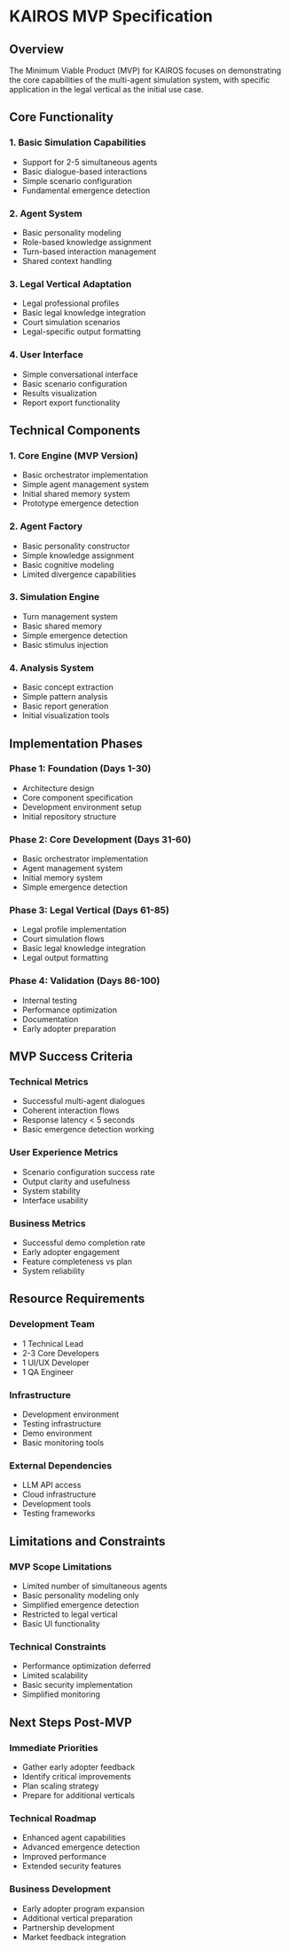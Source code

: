 # KAIROS MVP Specification

## Overview

The Minimum Viable Product (MVP) for KAIROS focuses on demonstrating the core capabilities of the multi-agent simulation system, with specific application in the legal vertical as the initial use case.

## Core Functionality

### 1. Basic Simulation Capabilities
- Support for 2-5 simultaneous agents
- Basic dialogue-based interactions
- Simple scenario configuration
- Fundamental emergence detection

### 2. Agent System
- Basic personality modeling
- Role-based knowledge assignment
- Turn-based interaction management
- Shared context handling

### 3. Legal Vertical Adaptation
- Legal professional profiles
- Basic legal knowledge integration
- Court simulation scenarios
- Legal-specific output formatting

### 4. User Interface
- Simple conversational interface
- Basic scenario configuration
- Results visualization
- Report export functionality

## Technical Components

### 1. Core Engine (MVP Version)
- Basic orchestrator implementation
- Simple agent management system
- Initial shared memory system
- Prototype emergence detection

### 2. Agent Factory
- Basic personality constructor
- Simple knowledge assignment
- Basic cognitive modeling
- Limited divergence capabilities

### 3. Simulation Engine
- Turn management system
- Basic shared memory
- Simple emergence detection
- Basic stimulus injection

### 4. Analysis System
- Basic concept extraction
- Simple pattern analysis
- Basic report generation
- Initial visualization tools

## Implementation Phases

### Phase 1: Foundation (Days 1-30)
- Architecture design
- Core component specification
- Development environment setup
- Initial repository structure

### Phase 2: Core Development (Days 31-60)
- Basic orchestrator implementation
- Agent management system
- Initial memory system
- Simple emergence detection

### Phase 3: Legal Vertical (Days 61-85)
- Legal profile implementation
- Court simulation flows
- Basic legal knowledge integration
- Legal output formatting

### Phase 4: Validation (Days 86-100)
- Internal testing
- Performance optimization
- Documentation
- Early adopter preparation

## MVP Success Criteria

### Technical Metrics
- Successful multi-agent dialogues
- Coherent interaction flows
- Response latency < 5 seconds
- Basic emergence detection working

### User Experience Metrics
- Scenario configuration success rate
- Output clarity and usefulness
- System stability
- Interface usability

### Business Metrics
- Successful demo completion rate
- Early adopter engagement
- Feature completeness vs plan
- System reliability

## Resource Requirements

### Development Team
- 1 Technical Lead
- 2-3 Core Developers
- 1 UI/UX Developer
- 1 QA Engineer

### Infrastructure
- Development environment
- Testing infrastructure
- Demo environment
- Basic monitoring tools

### External Dependencies
- LLM API access
- Cloud infrastructure
- Development tools
- Testing frameworks

## Limitations and Constraints

### MVP Scope Limitations
- Limited number of simultaneous agents
- Basic personality modeling only
- Simplified emergence detection
- Restricted to legal vertical
- Basic UI functionality

### Technical Constraints
- Performance optimization deferred
- Limited scalability
- Basic security implementation
- Simplified monitoring

## Next Steps Post-MVP

### Immediate Priorities
- Gather early adopter feedback
- Identify critical improvements
- Plan scaling strategy
- Prepare for additional verticals

### Technical Roadmap
- Enhanced agent capabilities
- Advanced emergence detection
- Improved performance
- Extended security features

### Business Development
- Early adopter program expansion
- Additional vertical preparation
- Partnership development
- Market feedback integration